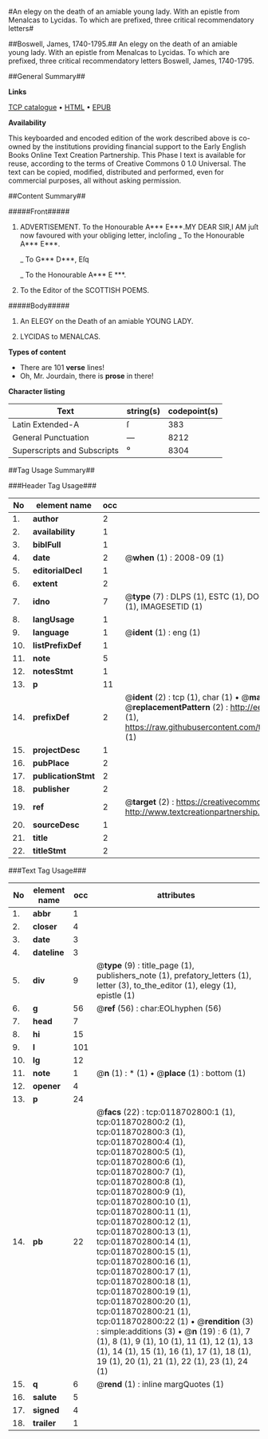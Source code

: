 #An elegy on the death of an amiable young lady. With an epistle from Menalcas to Lycidas. To which are prefixed, three critical recommendatory letters#

##Boswell, James, 1740-1795.##
An elegy on the death of an amiable young lady. With an epistle from Menalcas to Lycidas. To which are prefixed, three critical recommendatory letters
Boswell, James, 1740-1795.

##General Summary##

**Links**

[TCP catalogue](http://www.ota.ox.ac.uk/tcp/)  • 
[HTML](http://tei.it.ox.ac.uk/tcp/Texts-HTML/free/004/004801705.html)  • 
[EPUB](http://tei.it.ox.ac.uk/tcp/Texts-EPUB/free/004/004801705.epub)

**Availability**

This keyboarded and encoded edition of the
	       work described above is co-owned by the institutions
	       providing financial support to the Early English Books
	       Online Text Creation Partnership. This Phase I text is
	       available for reuse, according to the terms of Creative
	       Commons 0 1.0 Universal. The text can be copied,
	       modified, distributed and performed, even for
	       commercial purposes, all without asking permission.


##Content Summary##

#####Front#####

1. ADVERTISEMENT.
To the Honourable A*** E***.MY DEAR SIR,I AM juſt now favoured with your obliging letter, incloſing 
    _ To the Honourable A*** E***.

    _ To G*** D***, Eſq

    _ To the Honourable A*** E ***.

1. To the Editor of the SCOTTISH POEMS.

#####Body#####

1. An ELEGY on the Death of an amiable YOUNG LADY.

1. LYCIDAS to MENALCAS.

**Types of content**

  * There are 101 **verse** lines!
  * Oh, Mr. Jourdain, there is **prose** in there!

**Character listing**


|Text|string(s)|codepoint(s)|
|---|---|---|
|Latin Extended-A|ſ|383|
|General Punctuation|—|8212|
|Superscripts             and Subscripts|⁰|8304|

##Tag Usage Summary##

###Header Tag Usage###

|No|element name|occ|attributes|
|---|---|---|---|
|1.|__author__|2||
|2.|__availability__|1||
|3.|__biblFull__|1||
|4.|__date__|2| @__when__ (1) : 2008-09 (1)|
|5.|__editorialDecl__|1||
|6.|__extent__|2||
|7.|__idno__|7| @__type__ (7) : DLPS (1), ESTC (1), DOCNO (1), TCP (1), GALEDOCNO (1), CONTENTSET (1), IMAGESETID (1)|
|8.|__langUsage__|1||
|9.|__language__|1| @__ident__ (1) : eng (1)|
|10.|__listPrefixDef__|1||
|11.|__note__|5||
|12.|__notesStmt__|1||
|13.|__p__|11||
|14.|__prefixDef__|2| @__ident__ (2) : tcp (1), char (1)  •  @__matchPattern__ (2) : ([0-9\-]+):([0-9IVX]+) (1), (.+) (1)  •  @__replacementPattern__ (2) : http://eebo.chadwyck.com/downloadtiff?vid=$1&page=$2 (1), https://raw.githubusercontent.com/textcreationpartnership/Texts/master/tcpchars.xml#$1 (1)|
|15.|__projectDesc__|1||
|16.|__pubPlace__|2||
|17.|__publicationStmt__|2||
|18.|__publisher__|2||
|19.|__ref__|2| @__target__ (2) : https://creativecommons.org/publicdomain/zero/1.0/ (1), http://www.textcreationpartnership.org/docs/. (1)|
|20.|__sourceDesc__|1||
|21.|__title__|2||
|22.|__titleStmt__|2||


###Text Tag Usage###

|No|element name|occ|attributes|
|---|---|---|---|
|1.|__abbr__|1||
|2.|__closer__|4||
|3.|__date__|3||
|4.|__dateline__|3||
|5.|__div__|9| @__type__ (9) : title_page (1), publishers_note (1), prefatory_letters (1), letter (3), to_the_editor (1), elegy (1), epistle (1)|
|6.|__g__|56| @__ref__ (56) : char:EOLhyphen (56)|
|7.|__head__|7||
|8.|__hi__|15||
|9.|__l__|101||
|10.|__lg__|12||
|11.|__note__|1| @__n__ (1) : * (1)  •  @__place__ (1) : bottom (1)|
|12.|__opener__|4||
|13.|__p__|24||
|14.|__pb__|22| @__facs__ (22) : tcp:0118702800:1 (1), tcp:0118702800:2 (1), tcp:0118702800:3 (1), tcp:0118702800:4 (1), tcp:0118702800:5 (1), tcp:0118702800:6 (1), tcp:0118702800:7 (1), tcp:0118702800:8 (1), tcp:0118702800:9 (1), tcp:0118702800:10 (1), tcp:0118702800:11 (1), tcp:0118702800:12 (1), tcp:0118702800:13 (1), tcp:0118702800:14 (1), tcp:0118702800:15 (1), tcp:0118702800:16 (1), tcp:0118702800:17 (1), tcp:0118702800:18 (1), tcp:0118702800:19 (1), tcp:0118702800:20 (1), tcp:0118702800:21 (1), tcp:0118702800:22 (1)  •  @__rendition__ (3) : simple:additions (3)  •  @__n__ (19) : 6 (1), 7 (1), 8 (1), 9 (1), 10 (1), 11 (1), 12 (1), 13 (1), 14 (1), 15 (1), 16 (1), 17 (1), 18 (1), 19 (1), 20 (1), 21 (1), 22 (1), 23 (1), 24 (1)|
|15.|__q__|6| @__rend__ (1) : inline margQuotes (1)|
|16.|__salute__|5||
|17.|__signed__|4||
|18.|__trailer__|1||
